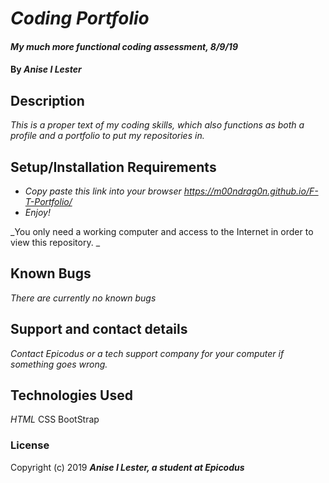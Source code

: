 # _Coding Portfolio_

#### _My much more functional coding assessment, 8/9/19_

#### By _**Anise I Lester**_

## Description

_This is a proper text of my coding skills, which also functions as both a profile and a portfolio to put my repositories in._

## Setup/Installation Requirements

* _Copy paste this link into your browser https://m00ndrag0n.github.io/F-T-Portfolio/_
* _Enjoy!_



_You only need a working computer and access to the Internet in order to view this repository. _

## Known Bugs

_There are currently no known bugs_

## Support and contact details

_Contact Epicodus or a tech support company for your computer if something goes wrong._

## Technologies Used

_HTML_
CSS
BootStrap

### License

Copyright (c) 2019 **_Anise I Lester, a student at Epicodus_**
